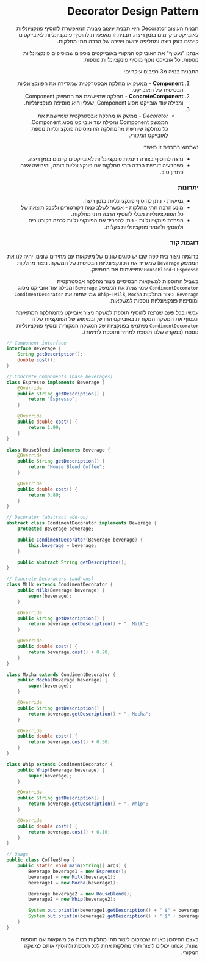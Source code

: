 <div dir="rtl">

# Decorator Design Pattern

תבנית העיצוב Decorator היא תבנית עיצוב מבנית המאפשרת להוסיף פונקציונליות לאובייקטים קיימים בזמן ריצה. תבנית זו מאפשרת להוסיף פונקציונליות לאובייקטים קיימים בזמן ריצה ומחליפה ירושה ויצירה של הרבה תתי מחלקות.

אנחנו "נעטוף" את האובייקט המקורי באובייקטים נוספים שמוסיפים פונקציונליות נוספות. כל אובייקט נוסף מוסיף פונקציונליות נוספות.

התבנית בנויה מ3 רכיבים עיקריים:
1. **Component** - ממשק או מחלקה אבסטרקטית שמגדירה את הפונקציונליות הבסיסית של האובייקט.
2. **ConcreteComponent** - מחלקה שמיישמת את הממשק Component, ומכילה עוד אובייקט מסוג Component, שעליו היא מוסיפה פונקציונליות.
3. * *Decorator* - ממשק או מחלקה אבסטרקטית שמיישמת את הממשק Component ומכילה עוד אובייקט מסוג Component. כל מחלקה שיורשת מהמחלקה הזו מוסיפה פונקציונליות נוספת לאובייקט המקורי.


נשתמש בתבנית זו כאשר:
* נרצה להוסיף בצורה דינמית פונקציונליות לאובייקטים קיימים בזמן ריצה.
* כשהבעיה דורשת הרבה תתי מחלקות עם פונקציונליות דומה, והירושה אינה פתרון טוב.

### יתרונות
* גמישות - ניתן להוסיף פונקציונליות בזמן ריצה.
* מונע הרבה תתי מחלקות -  אפשר לשלב כמה דקורטורים ולקבל תוצאה של כל הפונקציונליות מבלי להוסיף הרבה תתי מחלקות.
* הפרדת פונקציונליות - ניתן להפריד את הפונקציונליות לכמה דקורטורים ולהוסיף ולהסיר פונקציונליות בקלות.

### דוגמת קוד
בדוגמה ניצור בית קפה שבו יש סוגים שונים של משקאות עם מחירים שונים. יהיה לנו את הממשק `Beverage` שמגדיר את הפונקציונליות הבסיסית של המשקה. ניצור מחלקות `Espresso` ו-`HouseBlend` שמיישמות את הממשק. 

בשביל התוספות למשקאות הבסיסיים ניצור מחלקה אבסטרקטית `CondimentDecorator` שמיישמת את הממשק `Beverage` ומכילה עוד אובייקט מסוג `Beverage`. ניצור מחלקות `Milk`, `Mocha` ו-`Whip` שמיישמות את `CondimentDecorator` ומוסיפות פונקציונליות נוספות למשקאות.

עכשיו בכל פעם שנרצה להוסיף תוספת למשקה ניצור אובייקט מהמחלקה המתאימה ונעטוף את המשקה המקורית באובייקט החדש, ובמימוש של הפונקציות של ה `CondimentDecorator` נשתמש בפונקציות של המשקה המקורית ונוסיף פונקציונליות נוספת (במקרה שלנו תוספת למחיר ותוספת לתיאור).

<div dir="ltr">

```java
// Component interface
interface Beverage {
    String getDescription();
    double cost();
}

// Concrete Components (base beverages)
class Espresso implements Beverage {
    @Override
    public String getDescription() {
        return "Espresso";
    }

    @Override
    public double cost() {
        return 1.99;
    }
}

class HouseBlend implements Beverage {
    @Override
    public String getDescription() {
        return "House Blend Coffee";
    }

    @Override
    public double cost() {
        return 0.89;
    }
}

// Decorator (abstract add-on)
abstract class CondimentDecorator implements Beverage {
    protected Beverage beverage;

    public CondimentDecorator(Beverage beverage) {
        this.beverage = beverage;
    }

    public abstract String getDescription();
}

// Concrete Decorators (add-ons)
class Milk extends CondimentDecorator {
    public Milk(Beverage beverage) {
        super(beverage);
    }

    @Override
    public String getDescription() {
        return beverage.getDescription() + ", Milk";
    }

    @Override
    public double cost() {
        return beverage.cost() + 0.20;
    }
}

class Mocha extends CondimentDecorator {
    public Mocha(Beverage beverage) {
        super(beverage);
    }

    @Override
    public String getDescription() {
        return beverage.getDescription() + ", Mocha";
    }

    @Override
    public double cost() {
        return beverage.cost() + 0.30;
    }
}

class Whip extends CondimentDecorator {
    public Whip(Beverage beverage) {
        super(beverage);
    }

    @Override
    public String getDescription() {
        return beverage.getDescription() + ", Whip";
    }

    @Override
    public double cost() {
        return beverage.cost() + 0.10;
    }
}

// Usage
public class CoffeeShop {
    public static void main(String[] args) {
        Beverage beverage1 = new Espresso();
        beverage1 = new Milk(beverage1);
        beverage1 = new Mocha(beverage1);

        Beverage beverage2 = new HouseBlend();
        beverage2 = new Whip(beverage2);

        System.out.println(beverage1.getDescription() + " $" + beverage1.cost());
        System.out.println(beverage2.getDescription() + " $" + beverage2.cost());
    }
}


```
</div>

בעצם החיסכון כאן זה שבמקום ליצור תתי מחלקות רבות של משקאות עם תוספות שונות, אנחנו יכולים ליצור תתי מחלקות אחת לכל תוספת ולהוסיף אותם למשקה המקורי.
</div>